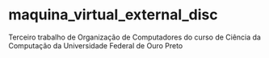 # maquina_virtual_external_disc
Terceiro trabalho de Organização de Computadores do curso de Ciência da Computação da Universidade Federal de Ouro Preto
